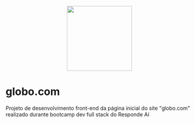 <p align="center">
  <img src="img/" width="175" alt="" />
</p>

# globo.com
Projeto de desenvolvimento front-end da página inicial do site "globo.com" realizado durante bootcamp dev full stack do Responde Aí
<!--stackedit_data:
eyJoaXN0b3J5IjpbMTA2NTM3NDE4OV19
-->